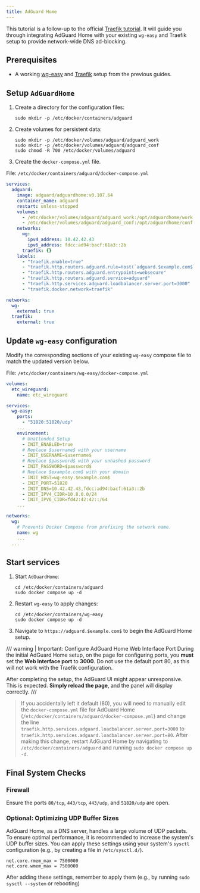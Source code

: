 ```yaml
---
title: AdGuard Home
---
```


This tutorial is a follow-up to the official [Traefik tutorial](./traefik.md). It will guide you through integrating AdGuard Home with your existing `wg-easy` and Traefik setup to provide network-wide DNS ad-blocking.

## Prerequisites

- A working [wg-easy](./basic-installation.md) and [Traefik](./traefik.md) setup from the previous guides.

## Setup `AdGuardHome`

1. Create a directory for the configuration files:

    ```shell
    sudo mkdir -p /etc/docker/containers/adguard
    ```

2. Create volumes for persistent data:

    ```shell
    sudo mkdir -p /etc/docker/volumes/adguard/adguard_work
    sudo mkdir -p /etc/docker/volumes/adguard/adguard_conf
    sudo chmod -R 700 /etc/docker/volumes/adguard
    ```

3. Create the `docker-compose.yml` file.

File: `/etc/docker/containers/adguard/docker-compose.yml`

```yaml
services:
  adguard:
    image: adguard/adguardhome:v0.107.64
    container_name: adguard
    restart: unless-stopped
    volumes:
      - /etc/docker/volumes/adguard/adguard_work:/opt/adguardhome/work
      - /etc/docker/volumes/adguard/adguard_conf:/opt/adguardhome/conf
    networks:
      wg:
        ipv4_address: 10.42.42.43
        ipv6_address: fdcc:ad94:bacf:61a3::2b
      traefik: {}
    labels:
      - "traefik.enable=true"
      - "traefik.http.routers.adguard.rule=Host(`adguard.$example.com$`)"
      - "traefik.http.routers.adguard.entrypoints=websecure"
      - "traefik.http.routers.adguard.service=adguard"
      - "traefik.http.services.adguard.loadbalancer.server.port=3000"
      - "traefik.docker.network=traefik"

networks:
  wg:
    external: true
  traefik:
    external: true
```

## Update `wg-easy` configuration

Modify the corresponding sections of your existing `wg-easy` compose file to match the updated version below.

File: `/etc/docker/containers/wg-easy/docker-compose.yml`

```yaml
volumes:
  etc_wireguard:
    name: etc_wireguard

services:
  wg-easy:
    ports:
      - "51820:51820/udp"
    ...
    environment:
      # Unattended Setup
      - INIT_ENABLED=true
      # Replace $username$ with your username
      - INIT_USERNAME=$username$
      # Replace $password$ with your unhashed password
      - INIT_PASSWORD=$password$
      # Replace $example.com$ with your domain
      - INIT_HOST=wg-easy.$example.com$
      - INIT_PORT=51820
      - INIT_DNS=10.42.42.43,fdcc:ad94:bacf:61a3::2b
      - INIT_IPV4_CIDR=10.8.0.0/24
      - INIT_IPV6_CIDR=fd42:42:42::/64
    ...

networks:
  wg:
    # Prevents Docker Compose from prefixing the network name.
    name: wg
    ...
  ...
```

## Start services

1. Start `AdGuardHome`:

    ```shell
    cd /etc/docker/containers/adguard
    sudo docker compose up -d
    ```

2. Restart `wg-easy` to apply changes:

    ```shell
    cd /etc/docker/containers/wg-easy
    sudo docker compose up -d
    ```

3. Navigate to `https://adguard.$example.com$` to begin the AdGuard Home setup.

/// warning | Important: Configure AdGuard Home Web Interface Port
During the initial AdGuard Home setup, on the page for configuring ports, you **must** set the **Web Interface port** to **3000**. Do not use the default port 80, as this will not work with the Traefik configuration.

After completing the setup, the AdGuard UI might appear unresponsive. This is expected. **Simply reload the page**, and the panel will display correctly.
///

> If you accidentally left it default (80), you will need to manually edit the `docker-compose.yml` file for AdGuard Home (`/etc/docker/containers/adguard/docker-compose.yml`) and change the line `traefik.http.services.adguard.loadbalancer.server.port=3000` to `traefik.http.services.adguard.loadbalancer.server.port=80`. After making this change, restart AdGuard Home by navigating to `/etc/docker/containers/adguard` and running `sudo docker compose up -d`.

## Final System Checks

### Firewall

Ensure the ports `80/tcp`, `443/tcp`, `443/udp`, and `51820/udp` are open.

### Optional: Optimizing UDP Buffer Sizes

AdGuard Home, as a DNS server, handles a large volume of UDP packets. To ensure optimal performance, it is recommended to increase the system's UDP buffer sizes. You can apply these settings using your system's `sysctl` configuration (e.g., by creating a file in `/etc/sysctl.d/`).

```shell
net.core.rmem_max = 7500000
net.core.wmem_max = 7500000
```

After adding these settings, remember to apply them (e.g., by running `sudo sysctl --system` or rebooting)
